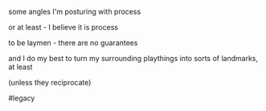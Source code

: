 some angles I'm posturing
with process

or at least -
I believe it is process

to be laymen -
there are no guarantees

and I do my best to turn my surrounding playthings
into sorts of landmarks,
at least

(unless they reciprocate)

#legacy